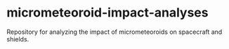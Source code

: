 # micrometeoroid-impact-analyses
Repository for analyzing the impact of micrometeoroids on spacecraft and shields.
